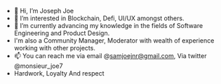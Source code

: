 - 👋 Hi, I’m Joseph Joe
- 👀 I’m interested in Blockchain, Defi, UI/UX amongst others.
- 🌱 I’m currently advancing my knowledge in the fields of Software Engineering and Product Design.
- I'm also a Community Manager, Moderator with wealth of experience working with other projects.
- 📫 You can reach me via email @samjoejnr@gmail.com, Via twitter @monsieur_joe7
- Hardwork, Loyalty And respect
<!---
JayHermes/JayHermes is a ✨ special ✨ repository because its `README.md` (this file) appears on your GitHub profile.
You can click the Preview link to take a look at your changes.
--->
